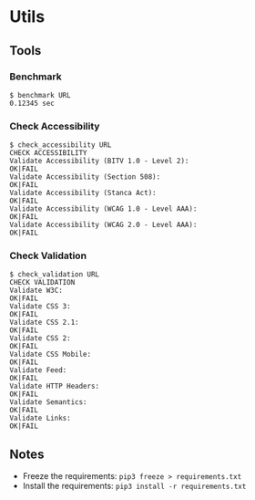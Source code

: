 # Utils

## Tools

### Benchmark

```shell
$ benchmark URL
0.12345 sec
```

### Check Accessibility

```shell
$ check_accessibility URL
CHECK ACCESSIBILITY
Validate Accessibility (BITV 1.0 - Level 2):
OK|FAIL
Validate Accessibility (Section 508):
OK|FAIL
Validate Accessibility (Stanca Act):
OK|FAIL
Validate Accessibility (WCAG 1.0 - Level AAA):
OK|FAIL
Validate Accessibility (WCAG 2.0 - Level AAA):
OK|FAIL
```

### Check Validation

```shell
$ check_validation URL
CHECK VALIDATION
Validate W3C:
OK|FAIL
Validate CSS 3:
OK|FAIL
Validate CSS 2.1:
OK|FAIL
Validate CSS 2:
OK|FAIL
Validate CSS Mobile:
OK|FAIL
Validate Feed:
OK|FAIL
Validate HTTP Headers:
OK|FAIL
Validate Semantics:
OK|FAIL
Validate Links:
OK|FAIL
```

## Notes

 - Freeze the requirements: `pip3 freeze > requirements.txt`
 - Install the requirements: `pip3 install -r requirements.txt`
